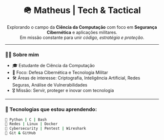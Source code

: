 <h1 align="center">🪖 Matheus | Tech & Tactical</h1>

<p align="center">
  Explorando o campo da <strong>Ciência da Computação</strong> com foco em <strong>Segurança Cibernética</strong> e aplicações militares.  
  <br/>Em missão constante para unir <em>código, estratégia e proteção</em>.  
</p>

---

### 👨‍💻 Sobre mim

- 🎓 Estudante de Ciência da Computação  
- 🎯 Foco: Defesa Cibernética e Tecnologia Militar  
- 🛠️ Áreas de interesse: Criptografia, Inteligência Artificial, Redes Seguras, Análise de Vulnerabilidades  
- 🎖️ Missão: Servir, proteger e inovar com tecnologia

---

### 🧰 Tecnologias que estou aprendendo:

```bash
🔸 Python | C | Bash  
🔸 Redes | Linux | Docker  
🔸 Cybersecurity | Pentest | Wireshark  
🔸 Git & GitHub
